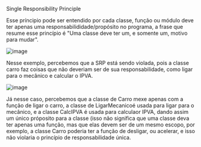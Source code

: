 Single Responsibility Principle

Esse príncipio pode ser entendido por cada classe, função ou módulo deve ter apenas uma responsabilididade/propósito no programa, a frase que resume esse princípio é "Uma classe deve ter um, e somente um, motivo para mudar".


![image](https://github.com/MonoHenry/apsCode/assets/142462239/2346a6df-3e63-4f8a-81f6-7a1befbc709b)

Nesse exemplo, percebemos que a SRP está sendo violada, pois a classe carro faz coisas que não deveriam ser de sua responsabilidade, como ligar para o mecânico e calcular o IPVA.

![image](https://github.com/MonoHenry/apsCode/assets/142462239/077c5acd-5325-41c2-a743-add85968051a)

Já nesse caso, percebemos que a classe de Carro mexe apenas com a função de ligar o carro, a classe de LigarMecanicoé usada para ligar para o mecânico, e a classe CalcIPVA é usada para calculaor IPVA, dando assim um único próposito para a classe (isso não significa que uma classe deva ter apenas uma função, mas que elas devem ser de um mesmo escopo, por exemplo, a classe Carro poderia ter a função de desligar, ou acelerar, e isso não violaria o princípio de responsabilidade única.
